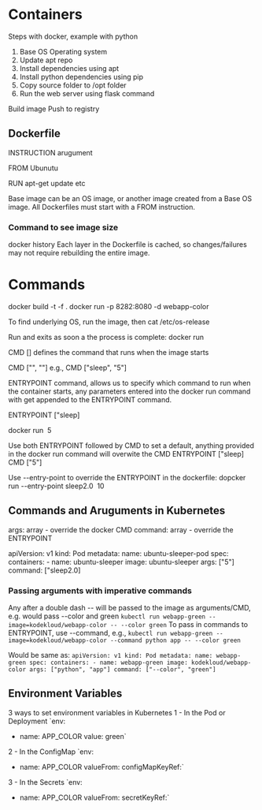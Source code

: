 # Containers

Steps with docker, example with python

1. Base OS Operating system
2. Update apt repo
3. Install dependencies using apt
4. Install python dependencies using pip
5. Copy source folder to /opt folder
6. Run the web server using flask command

Build image
Push to registry

## Dockerfile
INSTRUCTION arugument

FROM Ubunutu

RUN apt-get update
etc


Base image can be an OS image, or another image created from a Base OS image.
All Dockerfiles must start with a FROM instruction.

### Command to see image size
docker history <image-name>
Each layer in the Dockerfile is cached, so changes/failures may not require rebuilding the entire image.

# Commands
docker build -t <imagename> -f <path to Dockerfile> .
docker run -p 8282:8080 -d webapp-color

To find underlying OS, run the image, then cat /etc/os-release

Run and exits as soon a the process is complete:
docker run <image> 

CMD [] defines the command that runs when the image starts

CMD ["<command>", "<parameter>"]
e.g., CMD ["sleep", "5"]

ENTRYPOINT command, allows us to specify which command to run when the container starts, any parameters entered into the docker run command with get appended to the ENTRYPOINT command.

ENTRYPOINT ["sleep]

docker run <image> 5

Use both ENTRYPOINT followed by CMD to set a default, anything provided in the docker run command will overwite the CMD
ENTRYPOINT ["sleep]
CMD ["5"]

Use --entry-point to override the ENTRYPOINT in the dockerfile:
dopcker run --entry-point sleep2.0 <image> 10

## Commands and Aruguments in Kubernetes
args: array - override the docker CMD
command: array - override the ENTRYPOINT

apiVersion: v1
kind: Pod
metadata:
  name: ubuntu-sleeper-pod
spec:
  containers:
    - name: ubuntu-sleeper
      image: ubuntu-sleeper
      args: ["5"]
      command: ["sleep2.0]

### Passing arguments with imperative commands
Any after a double dash -- will be passed to the image as arguments/CMD, e.g. would pass --color and green
`kubectl run webapp-green --image=kodekloud/webapp-color -- --color green`
To pass in commands to ENTRYPOINT, use --command, e.g.,
`kubectl run webapp-green --image=kodekloud/webapp-color --command python app -- --color green`

Would be same as:
`apiVersion: v1
kind: Pod
metadata:
  name: webapp-green
spec:
  containers:
    - name: webapp-green
      image: kodekloud/webapp-color
      args: ["python", "app"]
      command: ["--color", "green"]`


## Environment Variables
3 ways to set environment variables in Kubernetes
1 - In the Pod or Deployment
`env:
  - name: APP_COLOR
    value: green`

2 - In the ConfigMap
`env:
  - name: APP_COLOR
    valueFrom: 
      configMapKeyRef:`

3 - In the Secrets
`env:
  - name: APP_COLOR
    valueFrom: 
      secretKeyRef:`
